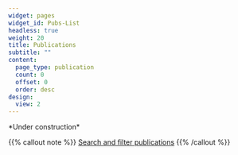 ```yaml
---
widget: pages
widget_id: Pubs-List
headless: true
weight: 20
title: Publications
subtitle: ""
content:
  page_type: publication
  count: 0
  offset: 0
  order: desc
design:
  view: 2
---
```

\*Under construction\*

{{% callout note %}}
[Search and filter publications](./publication/)
{{% /callout %}}